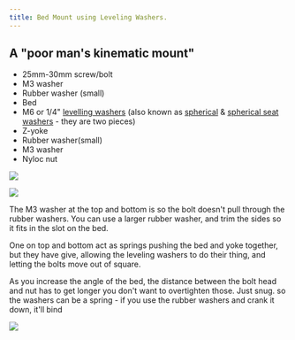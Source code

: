 ```yaml
---
title: Bed Mount using Leveling Washers.
---
```

## A "poor man's kinematic mount"

* 25mm-30mm screw/bolt
* M3 washer
* Rubber washer (small)
* Bed
* M6 or 1/4" [levelling washers](https://www.mcmaster.com/94007a030) (also known as [spherical](https://www.accu.co.uk/en/spherical-washers/410975-HSSPW-M6-A2) & [spherical seat washers](https://www.accu.co.uk/en/spherical-seat-washers/409767-HCSW-M6-A2) - they are two pieces)
* Z-yoke
* Rubber washer(small)
* M3 washer
* Nyloc nut

![](https://raw.githubusercontent.com/railcore/railcore.github.io/master/customization/Screenshot%20from%202020-01-07%2015-50-59.png)

![](https://raw.githubusercontent.com/railcore/railcore.github.io/master/customization/Screenshot%20from%202020-01-07%2015-53-53.png)

The M3 washer at the top and bottom is so the bolt doesn't pull through the rubber washers. You can use a larger rubber washer, and trim the sides so it fits in the slot on the bed.

One on top and bottom act as springs pushing the bed and yoke together, but they have give, allowing the leveling washers to do their thing, and letting the bolts move out of square.

As you increase the angle of the bed, the distance between the bolt head and nut has to get longer
you don't want to overtighten those.  Just snug.  so the washers can be a spring - if you use the rubber washers and crank it down, it'll bind

![](https://raw.githubusercontent.com/railcore/railcore.github.io/master/customization/Screenshot%20from%202020-01-07%2016-10-59.png)



